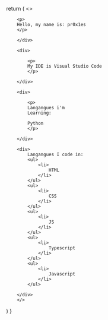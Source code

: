   return (
    <>
    <div>

        <p>
        Hello, my name is: pr0x1es
        </p>

        </div>

        <div>

            <p>
            My IDE is Visual Studio Code
            </p>

        </div>

        <div>

            <p>
            Langangues i'm 
            Learning:

            Python
            </p>

        </div>

        <div>
            Langangues I code in: 
            <ul>
                <li>
                    HTML
                </li>
            </ul>
            <ul>
                <li>
                    CSS
                </li>
            </ul>
            <ul>
                <li>
                    JS
                </li>
            </ul>
            <ul>
                <li>
                    Typescript
                </li>
            </ul>
            <ul>
                <li>
                    Javascript
                </li>
            </ul>

        </div>
        </>
  )
}
